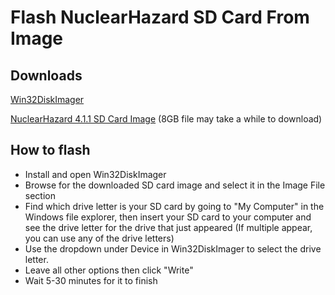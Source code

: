 # Flash NuclearHazard SD Card From Image

## Downloads

[Win32DiskImager](https://win32diskimager.b-cdn.net/win32diskimager-1.0.0-install.exe)

[NuclearHazard 4.1.1 SD Card Image]() (8GB file may take a while to download)

## How to flash

- Install and open Win32DiskImager
- Browse for the downloaded SD card image and select it in the Image File section
- Find which drive letter is your SD card by going to "My Computer" in the Windows file explorer, then insert your SD card to your computer and see the drive letter for the drive that just appeared (If multiple appear, you can use any of the drive letters)
- Use the dropdown under Device in Win32DiskImager to select the drive letter.
- Leave all other options then click "Write"
- Wait 5-30 minutes for it to finish